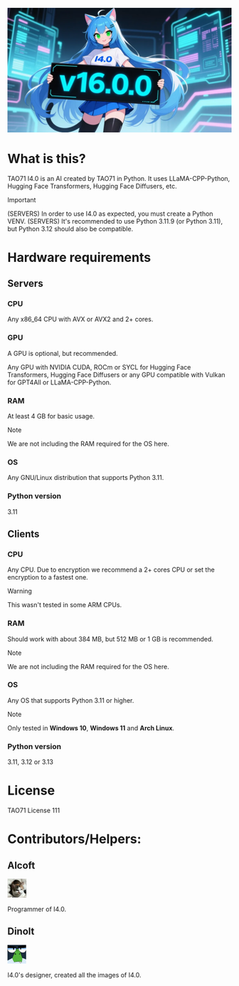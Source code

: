 [![Thumbnail](https://github.com/TAO71-AI/I4.0/blob/main/Assets/Thumbnails/v16.0.0.webp?raw=true)](https://github.com/TAO71-AI/I4.0/releases/tag/v16.0.0)

# What is this?
TAO71 I4.0 is an AI created by TAO71 in Python. It uses LLaMA-CPP-Python, Hugging Face Transformers, Hugging Face Diffusers, etc.

> [!IMPORTANT]
> (SERVERS) In order to use I4.0 as expected, you must create a Python VENV.
> (SERVERS) It's recommended to use Python 3.11.9 (or Python 3.11), but Python 3.12 should also be compatible.

# Hardware requirements
## Servers
### CPU
Any x86_64 CPU with AVX or AVX2 and 2+ cores.

### GPU
A GPU is optional, but recommended.

Any GPU with NVIDIA CUDA, ROCm or SYCL for Hugging Face Transformers, Hugging Face Diffusers or any GPU compatible with Vulkan for GPT4All or LLaMA-CPP-Python.

### RAM
At least 4 GB for basic usage.

> [!NOTE]
> We are not including the RAM required for the OS here.

### OS
Any GNU/Linux distribution that supports Python 3.11.

### Python version
3.11

## Clients
### CPU
Any CPU. Due to encryption we recommend a 2+ cores CPU or set the encryption to a fastest one.

> [!WARNING]
> This wasn't tested in some ARM CPUs.

### RAM
Should work with about 384 MB, but 512 MB or 1 GB is recommended.

> [!NOTE]
> We are not including the RAM required for the OS here.

### OS
Any OS that supports Python 3.11 or higher.

> [!NOTE]
> Only tested in **Windows 10**, **Windows 11** and **Arch Linux**.

### Python version
3.11, 3.12 or 3.13

# License
TAO71 License 111

# Contributors/Helpers:
## Alcoft
[![AlcoftTAO](https://github.com/TAO71-AI/I4.0/blob/main/Assets/Contributors_Helpers/AlcoftTAO.jpeg?raw=true)](https://github.com/alcoftTAO)

Programmer of I4.0.

## Dinolt
[![DINOLT](https://github.com/TAO71-AI/I4.0/blob/main/Assets/Contributors_Helpers/DINOLT.jpg?raw=true)](https://www.youtube.com/@DinLadyCartoon)

I4.0's designer, created all the images of I4.0.